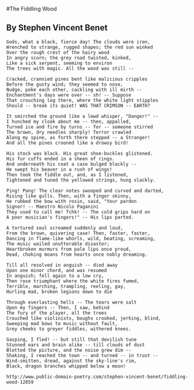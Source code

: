 #The Fiddling Wood

## By Stephen Vincent Benet



    Gods, what a black, fierce day! The clouds were iron,
    Wrenched to strange, rugged shapes; the red sun winked
    Over the rough crest of the hairy wood
    In angry scorn; the grey road twisted, kinked,
    Like a sick serpent, seeming to environ
    The trees with magic. All the wood was still --

    Cracked, crannied pines bent like malicious cripples
    Before the gusty wind; they seemed to nose,
    Nudge, poke each other, cackling with ill mirth --
    Enchantment's days were over -- sh! -- Suppose
    That crouching log there, where the white light stipples
    Should -- break its quiet! WAS THAT CRIMSON -- EARTH?

    It smirched the ground like a lewd whisper, "Danger!" --
    I hunched my cloak about me -- then, appalled,
    Turned ice and fire by turns -- for -- someone stirred
    The brown, dry needles sharply! Terror crawled
    Along my spine, as forth there stepped -- a Stranger!
    And all the pines crooned like a drowsy bird!

    His stock was black. His great shoe-buckles glistened.
    His fur cuffs ended in a sheen of rings.
    And underneath his coat a case bulged blackly --
    He swept his beaver in a rush of wings!
    Then took the fiddle out, and, as I listened,
    Tightened and tuned the yellowed strings, hung slackly.

    Ping! Pang! The clear notes swooped and curved and darted,
    Rising like gulls. Then, with a finger skinny,
    He rubbed the bow with rosin, said, "Your pardon
    Signor! -- Maestro Nicolo Paganini
    They used to call me! Tchk! -- The cold grips hard on
    A poor musician's fingers!" -- His lips parted.

    A tortured soul screamed suddenly and loud,
    From the brown, quivering case! Then, faster, faster,
    Dancing in flame-like whorls, wild, beating, screaming,
    The music wailed unutterable disaster;
    Heartbroken murmurs from pale lips once proud,
    Dead, choking moans from hearts once nobly dreaming.

    Till all resolved in anguish -- died away
    Upon one minor chord, and was resumed
    In anguish; fell again to a low cry,
    Then rose triumphant where the white fires fumed,
    Terrible, marching, trampling, reeling, gay,
    Hurling mad, broken legions down to die

    Through everlasting hells -- The tears were salt
    Upon my fingers -- Then, I saw, behind
    The fury of the player, all the trees
    Crouched like violinists, boughs crooked, jerking, blind,
    Sweeping mad bows to music without fault,
    Grey cheeks to greyer fiddles, withered knees.

    Gasping, I fled! -- but still that devilish tune
    Stunned ears and brain alike -- till clouds of dust
    Blotted the picture, and the noise grew dim --
    Shaking, I reached the town -- and turned -- in trust --
    Wind-smitten, dread, against the sky-line's rim,
    Black, dragon branches whipped below a moon!
    
    http://www.public-domain-poetry.com/stephen-vincent-benet/fiddling-wood-12859
